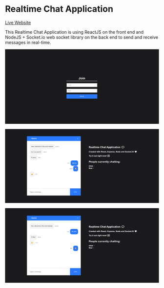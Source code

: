 Realtime Chat Application
=========================  

[Live Website](https://utkarsh-react-chat-app.netlify.app/)  

This Realtime Chat Application is using ReactJS on the front end and NodeJS + Socket.io web socket library on the back end to send and receive messages in real-time.  

![Welcome Page](./src/assets/welcome_page.png)  

![Page 01](./src/assets/page_02.png)  

![Page 02](./src/assets/page_01.png)  
